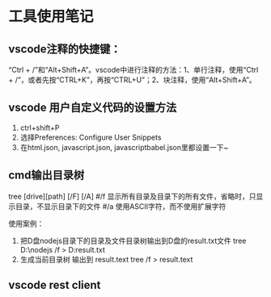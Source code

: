 # 工具使用笔记
## vscode注释的快捷键：
“Ctrl + /”和“Alt+Shift+A”。vscode中进行注释的方法：1、单行注释，使用“Ctrl + /”，或者先按“CTRL+K”，再按“CTRL+U”；2、块注释，使用“Alt+Shift+A”。

## vscode 用户自定义代码的设置方法
1. ctrl+shift+P 
2. 选择Preferences: Configure User Snippets 
3. 在html.json, javascript.json, javascriptbabel.json里都设置一下~

## cmd输出目录树 
tree [drive][path] [/F] [/A]
#/f 显示所有目录及目录下的所有文件，省略时，只显示目录，不显示目录下的文件
#/a 使用ASCII字符，而不使用扩展字符

使用案例：
1. 把D盘nodejs目录下的目录及文件目录树输出到D盘的result.txt文件
tree D:\nodejs /f > D:result.txt
2. 生成当前目录树 输出到 result.text
tree /f > result.text

## vscode rest client 

